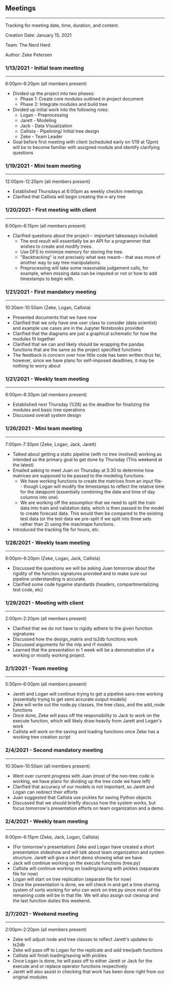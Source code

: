 ## Meetings
-----------
Tracking for meeting date, time, duration, and content.

Creation Date: January 15, 2021

Team: The Nerd Herd

Author: Zeke Petersen


### 1/13/2021 - Initial team meeting
------------------------------------
6:00pm-6:20pm (all members present)
* Divided up the project into two phases:
  * Phase 1: Create core modules outlined in project document
  * Phase 2: Integrate modules and build tree
* Divided up initial work into the following roles:
  * Logan - Preprocessing
  * Jarett - Modeling
  * Jack - Data Visualization
  * Callista - Pipelining/ Initial tree design
  * Zeke - Team Leader
* Goal before first meeting with client (scheduled early on 1/19 at 12pm) will be to become familiar with assigned module and identify clarifying questions

### 1/19/2021 - Mini team meeting
---------------------------------
12:00pm-12:20pm (all members present)
* Established Thursdays at 6:00pm as weekly checkin meetings
* Clarified that Callista will begin creating the n-ary tree

### 1/20/2021 - First meeting with client
-----------------------------------------
6:00pm-6:15pm (all members present)
* Clarified questions about the project-- important takeaways included:
    * The end result will essentially be an API for a programmer that wishes to create and modify trees.
    * Use DFS to minimize memory for storing the tree.
    * "Backtracking" is not precisely what was meant-- that was more of another way to say tree manipulations.
    * Preprocessing will take some reasonable judgement calls, for example, when missing data can be imputed or not or how to add timestamps to begin with.

### 1/21/2021 - First mandatory meeting
---------------------------------------
10:30am-10:50am (Zeke, Logan, Callista)
* Presented documents that we have now
* Clarified that we only have one user class to consider (data scientist) and example use cases are in the Jupyter Notebooks provided
* Clarified that the diagrams are just a graphical schematic for how the modules fit together
* Clarified that we can and likely should be wrapping the pandas functions that are the same as the project specified functions
* The feedback is concern over how little code has been written thus far, however, since we have plans for self-imposed deadlines, it may be nothing to worry about

### 1/21/2021 - Weekly team meeting
-----------------------------------
6:00pm-6:30pm (all members present)
* Established next Thursday (1/28) as the deadline for finalizing the modules and basic tree operations
* Discussed overall system design

### 1/26/2021 - Mini team meeting
-----------------------------------
7:00pm-7:30pm (Zeke, Logan, Jack, Jarett)
* Talked about getting a static pipeline (with no tree involved) working as intended as the primary goal to get done by Thursday (This weekend at the latest)
* Emailed asking to meet Juan on Thursday at 5:30 to determine how matrices are supposed to be passed to the modeling functions.
  * We have working functions to create the matrices from an input file-- though Logan will modify the timestamps to reflect the relative time for the datapoint (essentially combining the date and time of day columns into one).
  * We are working off the assumption that we need to split the train data into train and validation data, which is then passed to the model to create forecast data. This would then be compared to the existing test data (or the test data we pre-split if we split into three sets rather than 2) using the mse/mape functions.
* Introduced the tracking file for hours, etc.

### 1/28/2021 - Weekly team meeting
-----------------------------------
6:00pm-6:20pm (Zeke, Logan, Jack, Callista)
* Discussed the questions we will be asking Juan tomorrow about the rigidity of the function signatures provided and to make sure our pipeline understanding is accurate.
* Clarified some code hygeine standards (headers, compartmentalizing test code, etc)

### 1/29/2021 - Meeting with client
-----------------------------------
2:00pm-2:20pm (all members present)
* Clarified that we do not have to rigidly adhere to the given function signatures
* Discussed how the design_matrix and ts2db functions work
* Discussed arguments for the mlp and rf models
* Learned that the presentation in 1 week will be a demonstration of a working or mostly working project.

### 2/1/2021 - Team meeting
---------------------------
5:30pm-6:00pm (all members present)
* Jarett and Logan will continue trying to get a pipeline sans-tree working
(essentially trying to get semi accurate output models)
* Zeke will write out the node.py classes, the tree class, and the add_node functions
* Once done, Zeke will pass off the responsibility to Jack to work on the execute
function, which will likely draw heavily from Jarett and Logan's work
* Callista will work on the saving and loading functions once Zeke has a working tree
creation script

### 2/4/2021 - Second mandatory meeting
---------------------------
10:30am-10:50am (all members present)
* Went over current progress with Juan (most of the non-tree code is working,
we have plans for dividing up the tree code we have left)
* Clarified that accuracy of our models is not important, so Jarett and Logan
can redirect their efforts
* Juan suggested that Callista use pickles for saving Python objects
* Discussed that we should briefly discuss how the system works, but focus tomorrow's
presentation efforts on team organization and a demo.

### 2/4/2021 - Weekly team meeting
----------------------------------
6:00pm-6:15pm (Zeke, Jack, Logan, Callista)
* (For tomorrow's presentation) Zeke and Logan have created a short presentation
slideshow and will talk about team organization and system structure.
Jarett will give a short demo showing what we have.
* Jack will continue working on the execute functions (tree.py)
* Callista will continue working on loading/saving with pickles (separate file for now)
* Logan will start on tree replication (separate file for now)
* Once the presentation is done, we will check in and get a time sharing system of
sorts working for who can work on tree.py since most of the remaining code will be
in that file. We will also assign out cleanup and the last function duties this weekend.

### 2/7/2021 - Weekend meeting
------------------------------
2:00pm-2:20pm (all members present)
* Zeke will adjust node and tree classes to reflect Jarett's updates to ts2db
* Zeke will pass off to Logan for the replicate and add tree/path functions
* Callista will finish loading/saving with pickles
* Once Logan is done, he will pass off to either Jarett or Jack for the execute and
or replace operator functions respectively
* Jarett will also assist in checking that work has been done right from our original modules
